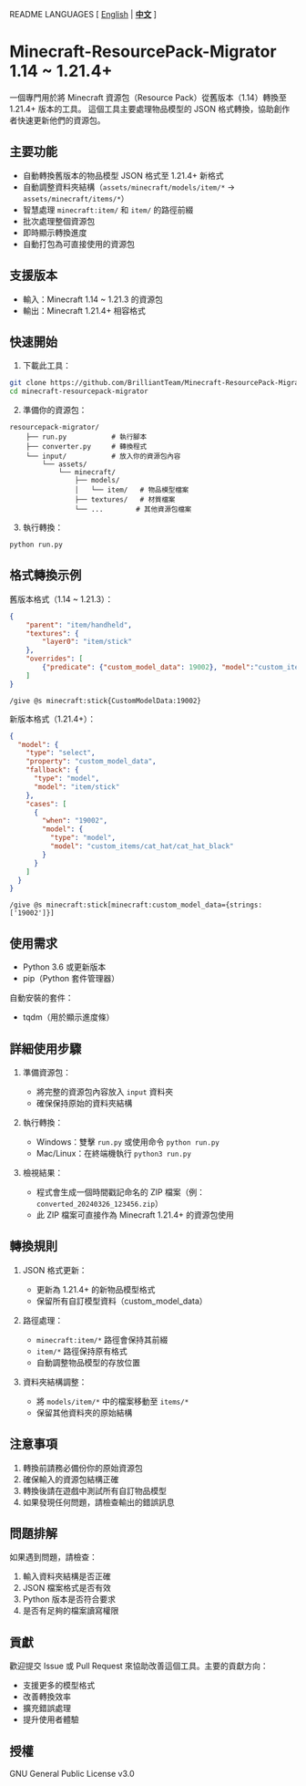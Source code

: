README LANGUAGES [ [English](README.md) | [**中文**](README-中文.md)  ]
# Minecraft-ResourcePack-Migrator 1.14 ~ 1.21.4+

一個專門用於將 Minecraft 資源包（Resource Pack）從舊版本（1.14）轉換至 1.21.4+ 版本的工具。
這個工具主要處理物品模型的 JSON 格式轉換，協助創作者快速更新他們的資源包。

## 主要功能

- 自動轉換舊版本的物品模型 JSON 格式至 1.21.4+ 新格式
- 自動調整資料夾結構（`assets/minecraft/models/item/*` → `assets/minecraft/items/*`）
- 智慧處理 `minecraft:item/` 和 `item/` 的路徑前綴
- 批次處理整個資源包
- 即時顯示轉換進度
- 自動打包為可直接使用的資源包

## 支援版本

- 輸入：Minecraft 1.14 ~ 1.21.3 的資源包
- 輸出：Minecraft 1.21.4+ 相容格式

## 快速開始

1. 下載此工具：
```bash
git clone https://github.com/BrilliantTeam/Minecraft-ResourcePack-Migrator
cd minecraft-resourcepack-migrator
```

2. 準備你的資源包：
```
resourcepack-migrator/
    ├── run.py           # 執行腳本
    ├── converter.py     # 轉換程式
    └── input/           # 放入你的資源包內容
        └── assets/
            └── minecraft/
                ├── models/
                │   └── item/   # 物品模型檔案
                ├── textures/   # 材質檔案
                └── ...        # 其他資源包檔案
```

3. 執行轉換：
```bash
python run.py
```

## 格式轉換示例

舊版本格式（1.14 ~ 1.21.3）：
```json
{
    "parent": "item/handheld",
    "textures": {
        "layer0": "item/stick"
    },
    "overrides": [
        {"predicate": {"custom_model_data": 19002}, "model":"custom_items/cat_hat/cat_hat_black"}
    ]
}
```
` /give @s minecraft:stick{CustomModelData:19002} `

新版本格式（1.21.4+）：
```json
{
  "model": {
    "type": "select",
    "property": "custom_model_data",
    "fallback": {
      "type": "model",
      "model": "item/stick"
    },
    "cases": [
      {
        "when": "19002",
        "model": {
          "type": "model",
          "model": "custom_items/cat_hat/cat_hat_black"
        }
      }
    ]
  }
}
```
` /give @s minecraft:stick[minecraft:custom_model_data={strings:['19002']}] `

## 使用需求

- Python 3.6 或更新版本
- pip（Python 套件管理器）

自動安裝的套件：
- tqdm（用於顯示進度條）

## 詳細使用步驟

1. 準備資源包：
   - 將完整的資源包內容放入 `input` 資料夾
   - 確保保持原始的資料夾結構

2. 執行轉換：
   - Windows：雙擊 `run.py` 或使用命令 `python run.py`
   - Mac/Linux：在終端機執行 `python3 run.py`

3. 檢視結果：
   - 程式會生成一個時間戳記命名的 ZIP 檔案（例：`converted_20240326_123456.zip`）
   - 此 ZIP 檔案可直接作為 Minecraft 1.21.4+ 的資源包使用

## 轉換規則

1. JSON 格式更新：
   - 更新為 1.21.4+ 的新物品模型格式
   - 保留所有自訂模型資料（custom_model_data）

2. 路徑處理：
   - `minecraft:item/*` 路徑會保持其前綴
   - `item/*` 路徑保持原有格式
   - 自動調整物品模型的存放位置

3. 資料夾結構調整：
   - 將 `models/item/*` 中的檔案移動至 `items/*`
   - 保留其他資料夾的原始結構

## 注意事項

1. 轉換前請務必備份你的原始資源包
2. 確保輸入的資源包結構正確
3. 轉換後請在遊戲中測試所有自訂物品模型
4. 如果發現任何問題，請檢查輸出的錯誤訊息

## 問題排解

如果遇到問題，請檢查：
1. 輸入資料夾結構是否正確
2. JSON 檔案格式是否有效
3. Python 版本是否符合要求
4. 是否有足夠的檔案讀寫權限

## 貢獻

歡迎提交 Issue 或 Pull Request 來協助改善這個工具。主要的貢獻方向：
- 支援更多的模型格式
- 改善轉換效率
- 擴充錯誤處理
- 提升使用者體驗

## 授權

GNU General Public License v3.0